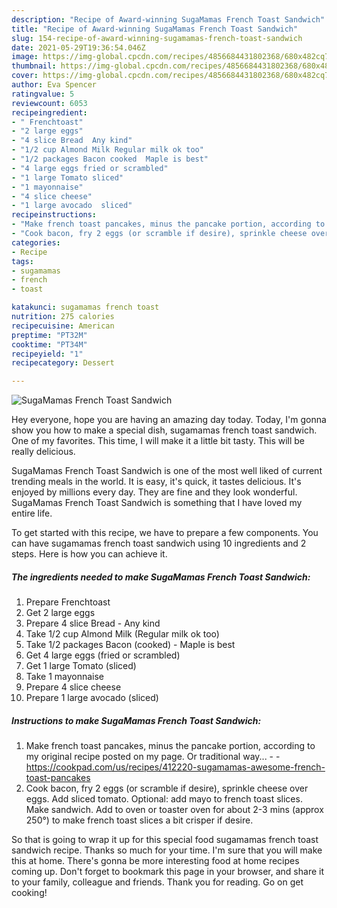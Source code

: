 ```yaml
---
description: "Recipe of Award-winning SugaMamas French Toast Sandwich"
title: "Recipe of Award-winning SugaMamas French Toast Sandwich"
slug: 154-recipe-of-award-winning-sugamamas-french-toast-sandwich
date: 2021-05-29T19:36:54.046Z
image: https://img-global.cpcdn.com/recipes/4856684431802368/680x482cq70/sugamamas-french-toast-sandwich-recipe-main-photo.jpg
thumbnail: https://img-global.cpcdn.com/recipes/4856684431802368/680x482cq70/sugamamas-french-toast-sandwich-recipe-main-photo.jpg
cover: https://img-global.cpcdn.com/recipes/4856684431802368/680x482cq70/sugamamas-french-toast-sandwich-recipe-main-photo.jpg
author: Eva Spencer
ratingvalue: 5
reviewcount: 6053
recipeingredient:
- " Frenchtoast"
- "2 large eggs"
- "4 slice Bread  Any kind"
- "1/2 cup Almond Milk Regular milk ok too"
- "1/2 packages Bacon cooked  Maple is best"
- "4 large eggs fried or scrambled"
- "1 large Tomato sliced"
- "1 mayonnaise"
- "4 slice cheese"
- "1 large avocado  sliced"
recipeinstructions:
- "Make french toast pancakes, minus the pancake portion, according to my original recipe posted on my page. Or traditional way...  https://cookpad.com/us/recipes/412220-sugamamas-awesome-french-toast-pancakes"
- "Cook bacon, fry 2 eggs (or scramble if desire), sprinkle cheese over eggs. Add sliced tomato. Optional: add mayo to french toast slices. Make sandwich. Add to oven or toaster oven for about 2-3 mins (approx 250°) to make french toast slices a bit crisper if desire."
categories:
- Recipe
tags:
- sugamamas
- french
- toast

katakunci: sugamamas french toast 
nutrition: 275 calories
recipecuisine: American
preptime: "PT32M"
cooktime: "PT34M"
recipeyield: "1"
recipecategory: Dessert

---
```



![SugaMamas French Toast Sandwich](https://img-global.cpcdn.com/recipes/4856684431802368/680x482cq70/sugamamas-french-toast-sandwich-recipe-main-photo.jpg)

Hey everyone, hope you are having an amazing day today. Today, I'm gonna show you how to make a special dish, sugamamas french toast sandwich. One of my favorites. This time, I will make it a little bit tasty. This will be really delicious.



SugaMamas French Toast Sandwich is one of the most well liked of current trending meals in the world. It is easy, it's quick, it tastes delicious. It's enjoyed by millions every day. They are fine and they look wonderful. SugaMamas French Toast Sandwich is something that I have loved my entire life.


To get started with this recipe, we have to prepare a few components. You can have sugamamas french toast sandwich using 10 ingredients and 2 steps. Here is how you can achieve it.

<!--inarticleads1-->

##### The ingredients needed to make SugaMamas French Toast Sandwich:

1. Prepare  Frenchtoast
1. Get 2 large eggs
1. Prepare 4 slice Bread - Any kind
1. Take 1/2 cup Almond Milk (Regular milk ok too)
1. Take 1/2 packages Bacon (cooked) - Maple is best
1. Get 4 large eggs (fried or scrambled)
1. Get 1 large Tomato (sliced)
1. Take 1 mayonnaise
1. Prepare 4 slice cheese
1. Prepare 1 large avocado  (sliced)




<!--inarticleads2-->

##### Instructions to make SugaMamas French Toast Sandwich:

1. Make french toast pancakes, minus the pancake portion, according to my original recipe posted on my page. Or traditional way... -  - https://cookpad.com/us/recipes/412220-sugamamas-awesome-french-toast-pancakes
1. Cook bacon, fry 2 eggs (or scramble if desire), sprinkle cheese over eggs. Add sliced tomato. Optional: add mayo to french toast slices. Make sandwich. Add to oven or toaster oven for about 2-3 mins (approx 250°) to make french toast slices a bit crisper if desire.




So that is going to wrap it up for this special food sugamamas french toast sandwich recipe. Thanks so much for your time. I'm sure that you will make this at home. There's gonna be more interesting food at home recipes coming up. Don't forget to bookmark this page in your browser, and share it to your family, colleague and friends. Thank you for reading. Go on get cooking!

